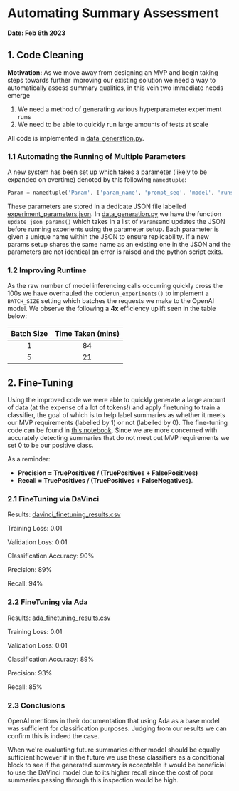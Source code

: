 # Automating Summary Assessment

**Date: Feb 6th 2023**

## 1. Code Cleaning

**Motivation:** As we move away from designing an MVP and begin taking steps towards further improving our existing solution we need a way to automatically assess summary qualities, in this vein two immediate needs emerge

1. We need a method of generating various hyperparameter experiment runs
2. We need to be able to quickly run large amounts of tests at scale 

All code is implemented in [data_generation.py](../code/data_generation.py).

### 1.1 Automating the Running of Multiple Parameters

A new system has been set up which takes a parameter (likely to be expanded on overtime) denoted by this following `namedtuple`:

```python
Param = namedtuple('Param', ['param_name', 'prompt_seq', 'model', 'runs', 'input_path'])
```

These parameters are stored in a dedicate JSON file labelled [experiment_parameters.json](../data/experiment_parameters.json). In  [data_generation.py](../code/data_generation.py) we have the function `update_json_params()` which takes in a list of `Params`and updates the JSON before running experients using the parameter setup. Each parameter is given a unique name within the JSON to ensure replicability. If a new params setup shares the same name as an existing one in the JSON and the parameters are not identical an error is raised and the python script exits.

### 1.2 Improving Runtime

As the raw number of model inferencing calls occurring quickly cross the 100s we have overhauled the code`run_experiments()` to implement a `BATCH_SIZE` setting which batches the requests we make to the OpenAI model. We observe the following a **4x** efficiency uplift seen in the table below:

| Batch Size | Time Taken (mins) |
| :--------: | :---------------: |
|     1      |        84         |
|     5      |        21         |



## 2. Fine-Tuning

Using the improved code we were able to quickly generate a large amount of data (at the expense of a lot of tokens!) and apply finetuning to train a classifier, the goal of which is to help label summaries as whether it meets our MVP requirements (labelled by 1) or not (labelled by 0). The fine-tuning code can be found in [this notebook](../code/finetuning_classifier-updated.ipynb). Since we are more concerned with accurately detecting summaries that do not meet out MVP requirements we set 0 to be our positive class.

As a reminder: 

- **Precision = TruePositives / (TruePositives + FalsePositives)**
- **Recall = TruePositives / (TruePositives + FalseNegatives)**.

### 2.1 FineTuning via DaVinci

Results: [davinci_finetuning_results.csv](../finetuning_results/davinci_finetuning_results.csv)

Training Loss: 0.01

Validation Loss: 0.01

Classification Accuracy: 90%

Precision: 89%

Recall: 94%

### 2.2 FineTuning via Ada

Results: [ada_finetuning_results.csv](../finetuning_results/ada_finetuning_results.csv)

Training Loss: 0.01

Validation Loss: 0.01

Classification Accuracy: 89%

Precision: 93%

Recall: 85%

### 2.3 Conclusions

OpenAI mentions in their documentation that using Ada as a base model was sufficient for classification purposes. Judging from our results we can confirm this is indeed the case. 

When we're evaluating future summaries either model should be equally sufficient however if in the future we use these classifiers as a conditional block to see if the generated summary is acceptable it would be beneficial to use the DaVinci model due to its higher recall since the cost of poor summaries passing through this inspection would be high.